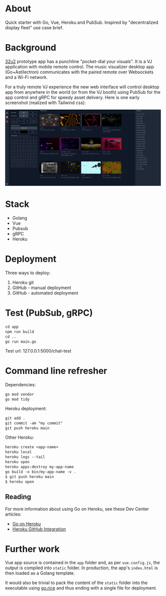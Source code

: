 # About

Quick starter with Go, Vue, Heroku and PubSub. Inspired by "decentralized display fleet" use case brief.

# Background

[32u2](http://32u2.com) prototype app has a punchline "pocket-dial your visuals". It is a VJ application with mobile remote control.
The music visualizer desktop app (Go+Astilectron) communicates with the paired remote over Websockets and a Wi-Fi network.

For a truly remote VJ experience the new web interface will control desktop app from anywhere in the world (or from the VJ booth)
using PubSub for the app control and gRPC for speedy asset delivery. Here is one early screenshot (realized with Tailwind css):

![Screenshot](screenshot.png)

# Stack

- Golang
- Vue
- Pubsub
- gRPC
- Heroku

# Deployment

Three ways to deploy:

1) Heroku git
2) GitHub - manual deployment
3) GitHub - automated deployment

# Test (PubSub, gRPC)

```
cd app
npm run build
cd ..
go run main.go
```

Test url: 127.0.0.1:5000/chat-test

# Command line refresher

Dependencies:
```
go mod vendor
go mod tidy
```

Heroku deployment:
```
git add .
git commit -am "my commit"
git push heroku main
```

Other Heroku:
```
heroku create <app-name>
heroku local
heroku logs --tail
heroku open
heroku apps:destroy my-app-name
go build -o bin/my-app-name -v .
$ git push heroku main
$ heroku open
```

## Reading

For more information about using Go on Heroku, see these Dev Center articles:

- [Go on Heroku](https://devcenter.heroku.com/categories/go)
- [Heroku GitHub Integration](https://devcenter.heroku.com/articles/github-integration)

# Further work

Vue app source is contained in the ```app``` folder and, as per ```vue.config.js```, the output is compiled into ```static``` folder.
In production, the app's ```index.html``` is then loaded as a Golang template.

It would also be trivial to pack the content of the ```static``` folder into the executable using [go.rice](https://github.com/GeertJohan/go.rice)
and thus ending with a single file for deployment.

